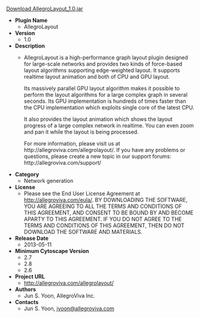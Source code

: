 <a href="AllegroLayout_1.0.jar">Download AllegroLayout_1.0.jar</a>

* __Plugin Name__
  * AllegroLayout
* __Version__
  * 1.0
* __Description__
  * <p>AllegroLayout is a high-performance graph layout plugin designed for large-scale networks and provides two kinds of force-based layout algorithms supporting edge-weighted layout. It supports realtime layout animation and both of CPU and GPU layout.</p><p>Its massively parallel GPU layout algorithm makes it possible to perform the layout algorithms for a large complex graph in several seconds. Its GPU implementation is hundreds of times faster than the CPU implementation which exploits single core of the latest CPU.</p><p>It also provides the layout animation which shows the layout progress of a large complex network in realtime. You can even zoom and pan it while the layout is being processed.</p><p>For more information, please visit us at http://allegroviva.com/allegrolayout/. If you have any problems or questions, please create a new topic in our support forums: http://allegroviva.com/support/</p>
* __Category__
  * Network generation
* __License__
  * Please see the End User License Agreement at http://allegroviva.com/eula/. BY DOWNLOADING THE SOFTWARE, YOU ARE AGREEING TO ALL THE TERMS AND CONDITIONS OF THIS AGREEMENT, AND CONSENT TO BE BOUND BY AND BECOME APARTY TO THIS AGREEMENT. IF YOU DO NOT AGREE TO THE TERMS AND CONDITIONS OF THIS AGREEMENT, THEN DO NOT DOWNLOAD THE SOFTWARE AND MATERIALS.
* __Release Date__
  * 2013-05-11
* __Minimum Cytoscape Version__
  * 2.7
  * 2.8
  * 2.6
* __Project URL__
  * http://allegroviva.com/allegrolayout/
* __Authors__
  * Jun S. Yoon, AllegroViva Inc.
* __Contacts__
  * Jun S. Yoon, jyoon@allegroviva.com
